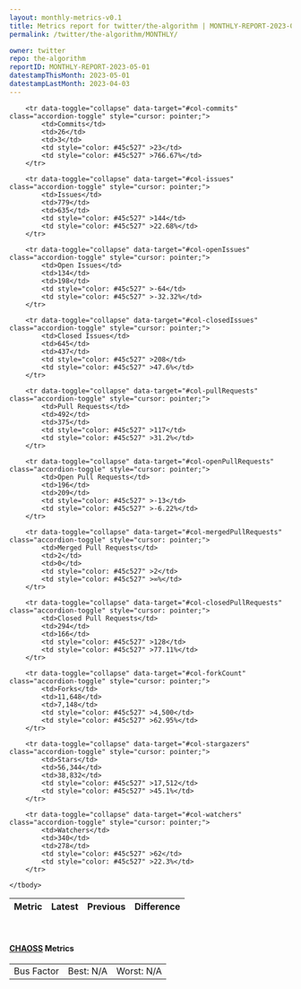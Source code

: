 ```yaml
---
layout: monthly-metrics-v0.1
title: Metrics report for twitter/the-algorithm | MONTHLY-REPORT-2023-05-01 | 2023-05-01
permalink: /twitter/the-algorithm/MONTHLY/

owner: twitter
repo: the-algorithm
reportID: MONTHLY-REPORT-2023-05-01
datestampThisMonth: 2023-05-01
datestampLastMonth: 2023-04-03
---
```



<table class="table table-condensed" style="border-collapse:collapse;">
    <thead>
    <tr>
        <th>Metric</th>
        <th>Latest</th>
        <th>Previous</th>
        <th colspan="2" style="text-align: center;">Difference</th>
    </tr>
    </thead>
    <tbody>

        <tr data-toggle="collapse" data-target="#col-commits" class="accordion-toggle" style="cursor: pointer;">
            <td>Commits</td>
            <td>26</td>
            <td>3</td>
            <td style="color: #45c527" >23</td>
            <td style="color: #45c527" >766.67%</td>
        </tr>
        
        <tr data-toggle="collapse" data-target="#col-issues" class="accordion-toggle" style="cursor: pointer;">
            <td>Issues</td>
            <td>779</td>
            <td>635</td>
            <td style="color: #45c527" >144</td>
            <td style="color: #45c527" >22.68%</td>
        </tr>
        
        <tr data-toggle="collapse" data-target="#col-openIssues" class="accordion-toggle" style="cursor: pointer;">
            <td>Open Issues</td>
            <td>134</td>
            <td>198</td>
            <td style="color: #45c527" >-64</td>
            <td style="color: #45c527" >-32.32%</td>
        </tr>
        
        <tr data-toggle="collapse" data-target="#col-closedIssues" class="accordion-toggle" style="cursor: pointer;">
            <td>Closed Issues</td>
            <td>645</td>
            <td>437</td>
            <td style="color: #45c527" >208</td>
            <td style="color: #45c527" >47.6%</td>
        </tr>
        
        <tr data-toggle="collapse" data-target="#col-pullRequests" class="accordion-toggle" style="cursor: pointer;">
            <td>Pull Requests</td>
            <td>492</td>
            <td>375</td>
            <td style="color: #45c527" >117</td>
            <td style="color: #45c527" >31.2%</td>
        </tr>
        
        <tr data-toggle="collapse" data-target="#col-openPullRequests" class="accordion-toggle" style="cursor: pointer;">
            <td>Open Pull Requests</td>
            <td>196</td>
            <td>209</td>
            <td style="color: #45c527" >-13</td>
            <td style="color: #45c527" >-6.22%</td>
        </tr>
        
        <tr data-toggle="collapse" data-target="#col-mergedPullRequests" class="accordion-toggle" style="cursor: pointer;">
            <td>Merged Pull Requests</td>
            <td>2</td>
            <td>0</td>
            <td style="color: #45c527" >2</td>
            <td style="color: #45c527" >∞%</td>
        </tr>
        
        <tr data-toggle="collapse" data-target="#col-closedPullRequests" class="accordion-toggle" style="cursor: pointer;">
            <td>Closed Pull Requests</td>
            <td>294</td>
            <td>166</td>
            <td style="color: #45c527" >128</td>
            <td style="color: #45c527" >77.11%</td>
        </tr>
        
        <tr data-toggle="collapse" data-target="#col-forkCount" class="accordion-toggle" style="cursor: pointer;">
            <td>Forks</td>
            <td>11,648</td>
            <td>7,148</td>
            <td style="color: #45c527" >4,500</td>
            <td style="color: #45c527" >62.95%</td>
        </tr>
        
        <tr data-toggle="collapse" data-target="#col-stargazers" class="accordion-toggle" style="cursor: pointer;">
            <td>Stars</td>
            <td>56,344</td>
            <td>38,832</td>
            <td style="color: #45c527" >17,512</td>
            <td style="color: #45c527" >45.1%</td>
        </tr>
        
        <tr data-toggle="collapse" data-target="#col-watchers" class="accordion-toggle" style="cursor: pointer;">
            <td>Watchers</td>
            <td>340</td>
            <td>278</td>
            <td style="color: #45c527" >62</td>
            <td style="color: #45c527" >22.3%</td>
        </tr>
        
    </tbody>
</table>
<br>
<h4><a target="_blank" href="https://chaoss.community/">CHAOSS</a> Metrics</h4>

<table class="table table-condensed" style="border-collapse:collapse;">
    <tbody>
        <td>Bus Factor</td>
        <td>Best: N/A</td>
        <td>Worst: N/A</td>
    </tbody>
</table>
